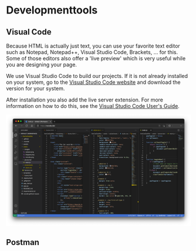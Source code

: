 # Developmenttools

## Visual Code

Because HTML is actually just text, you can use your favorite text editor such as Notepad, Notepad++, Visual Studio Code, Brackets, ... for this. Some of those editors also offer a 'live preview' which is very useful while you are designing your page.

We use Visual Studio Code to build our projects. If it is not already installed on your system, go to the [Visual Studio Code website](https://code.visualstudio.com/) and download the version for your system. 

After installation you also add the live server extension. For more information on how to do this, see the [Visual Studio Code User's Guide](https://code.visualstudio.com/docs/editor/extension-marketplace).

![IMAGE](./images/image1.png)

## Postman

<!-- TODO: add info for POSTMAN -->